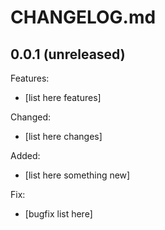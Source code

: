# CHANGELOG.md

## 0.0.1 (unreleased)

Features:

  - [list here features]

Changed:

  - [list here changes]

Added:

  - [list here something new]

Fix:

  - [bugfix list here]
